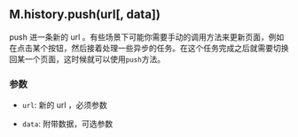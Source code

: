 ## M.history.push(url[, data])

push 进一条新的 url 。有些场景下可能你需要手动的调用方法来更新页面，例如在点击某个按钮，然后接着处理一些异步的任务。在这个任务完成之后就需要切换回某一个页面，这时候就可以使用`push`方法。

### 参数

* `url`: 新的 url ，必须参数

* `data`: 附带数据，可选参数